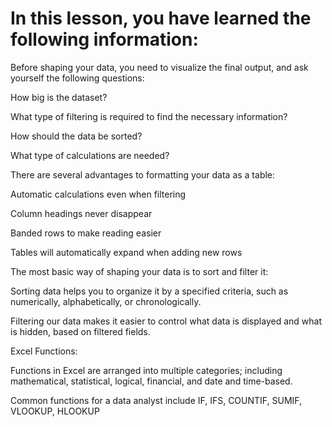 # In this lesson, you have learned the following information: 

Before shaping your data, you need to visualize the final output, and ask yourself the following questions: 

How big is the dataset? 

What type of filtering is required to find the necessary information? 

How should the data be sorted? 

What type of calculations are needed? 

There are several advantages to formatting your data as a table: 

Automatic calculations even when filtering 

Column headings never disappear 

Banded rows to make reading easier 

Tables will automatically expand when adding new rows 

The most basic way of shaping your data is to sort and filter it:

Sorting data helps you to organize it by a specified criteria, such as numerically, alphabetically, or chronologically. 

Filtering our data makes it easier to control what data is displayed and what is hidden, based on filtered fields. 

Excel Functions:

Functions in Excel are arranged into multiple categories; including mathematical, statistical, logical, financial, and date and time-based. 

Common functions for a data analyst include IF, IFS, COUNTIF, SUMIF, VLOOKUP, HLOOKUP